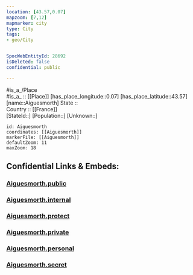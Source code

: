 ```yaml
---
location: [43.57,0.07] 
mapzoom: [7,12] 
mapmarker: city 
type: City
tags:
- geo/City


SpocWebEntityId: 28692
isDeleted: false
confidential: public

---
```

#is_a_/Place  
#is_a_ :: [[Place]] 
[has_place_longitude::0.07] 
[has_place_latitude::43.57] 
[name::Aiguesmorth] 
State ::  
Country :: [[France]]  
[StateId::] 
[Population::] 
[Unknown::] 


```leaflet
id: Aiguesmorth
coordinates: [[Aiguesmorth]] 
markerFile: [[Aiguesmorth]] 
defaultZoom: 11 
maxZoom: 18
```


## Confidential Links & Embeds: 

### [Aiguesmorth.public](/_public/\Earth\Continent\Europe\Europe~West\France\regions~France\Occitanie\departments~Occitanie\Gers\communes~Gers\Mirande\cities~MirandeAiguesmorth.public.md) 

### [Aiguesmorth.internal](/_internal/\Earth\Continent\Europe\Europe~West\France\regions~France\Occitanie\departments~Occitanie\Gers\communes~Gers\Mirande\cities~MirandeAiguesmorth.internal.md) 

### [Aiguesmorth.protect](/_protect/\Earth\Continent\Europe\Europe~West\France\regions~France\Occitanie\departments~Occitanie\Gers\communes~Gers\Mirande\cities~MirandeAiguesmorth.protect.md) 

### [Aiguesmorth.private](/_private/\Earth\Continent\Europe\Europe~West\France\regions~France\Occitanie\departments~Occitanie\Gers\communes~Gers\Mirande\cities~MirandeAiguesmorth.private.md) 

### [Aiguesmorth.personal](/_personal/\Earth\Continent\Europe\Europe~West\France\regions~France\Occitanie\departments~Occitanie\Gers\communes~Gers\Mirande\cities~MirandeAiguesmorth.personal.md) 

### [Aiguesmorth.secret](/_secret/\Earth\Continent\Europe\Europe~West\France\regions~France\Occitanie\departments~Occitanie\Gers\communes~Gers\Mirande\cities~MirandeAiguesmorth.secret.md)

